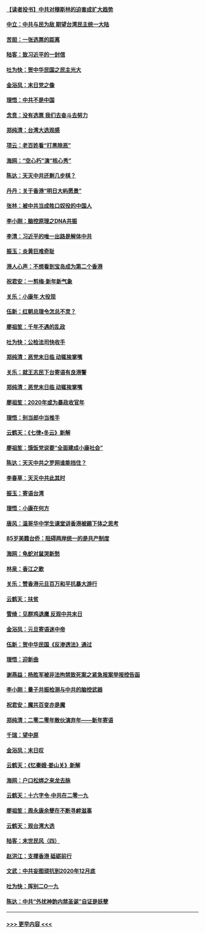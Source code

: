 #### [【读者投书】中共对穆斯林的迫害成扩大趋势](../pages/nsc993/n11791371.md?t=01141555) 
#### [中立：中共与民为敌 期望台湾民主统一大陆](../pages/nsc993/n11790392.md?t=01141555) 
#### [苦胆：一张选票的距离](../pages/nsc993/n11788914.md?t=01141555) 
#### [陆客：致习近平的一封信](../pages/nsc993/n11788867.md?t=01141555) 
#### [吐为快：贺中华民国之民主光大](../pages/nsc993/n11788618.md?t=01141555) 
#### [金浴凤：末日党之像](../pages/nsc993/n11787475.md?t=01141555) 
#### [理悟：中共不是中国](../pages/nsc993/n11787463.md?t=01141555) 
#### [念贲：没有选票  我们去奋斗去努力](../pages/nsc993/n11787398.md?t=01141555) 
#### [郑纯清：台湾大选观感](../pages/nsc993/n11786210.md?t=01141555) 
#### [项云：老百姓看“打黑除恶”](../pages/nsc993/n11785398.md?t=01141555) 
#### [海网：“空心朽”演“核心秀”](../pages/nsc993/n11783874.md?t=01141555) 
#### [陈达：天灭中共还剩几步棋？](../pages/nsc993/n11783719.md?t=01141555) 
#### [丹丹：关于香港“明日大屿愿景”](../pages/nsc993/n11783273.md?t=01141555) 
#### [张林：被中共当成牲口奴役的中国人](../pages/nsc993/n11782397.md?t=01141555) 
#### [李小刚：脑控原理之DNA共振](../pages/nsc993/n11780962.md?t=01141555) 
#### [李清：习近平的唯一出路是解体中共](../pages/nsc993/n11780866.md?t=01141555) 
#### [振玉：炎黄巨难奇耻](../pages/nsc993/n11779632.md?t=01141555) 
#### [港人心声：不想看到宝岛成为第二个香港](../pages/nsc993/n11778817.md?t=01141555) 
#### [祝君安：一剪梅‧新年新气象](../pages/nsc993/n11776340.md?t=01141555) 
#### [关乐：小康年 大役现](../pages/nsc993/n11774213.md?t=01141555) 
#### [伍新：红朝总理令怎总不灵？](../pages/nsc993/n11770813.md?t=01141555) 
#### [廖祖笙：千年不遇的乱政](../pages/nsc993/n11770373.md?t=01141555) 
#### [吐为快：公检法司快收手](../pages/nsc993/n11770359.md?t=01141555) 
#### [郑纯清：恶党末日临 动辄挨掌嘴](../pages/nsc993/n11769912.md?t=01141555) 
#### [关乐：就王志民下台寄语有良港警](../pages/nsc993/n11769903.md?t=01141555) 
#### [郑纯清：恶党末日临 动辄挨掌嘴](../pages/nsc993/n11769356.md?t=01141555) 
#### [廖祖笙：2020年或为暴政收官年](../pages/nsc993/n11768216.md?t=01141555) 
#### [理悟：别当郎中当推手](../pages/nsc993/n11768243.md?t=01141555) 
#### [云鹤天：《七律▪冬云》新解](../pages/nsc993/n11768204.md?t=01141555) 
#### [廖祖笙：饿饭党说要“全面建成小康社会”](../pages/nsc993/n11767482.md?t=01141555) 
#### [陈达：天灭中共之罗网谁能挡住？](../pages/nsc993/n11767465.md?t=01141555) 
#### [李春草：天灭中共此其时](../pages/nsc993/n11767452.md?t=01141555) 
#### [振玉：寄语台湾](../pages/nsc993/n11767432.md?t=01141555) 
#### [理悟：小康在何方](../pages/nsc993/n11767394.md?t=01141555) 
#### [唐风：温哥华中学生课堂讲香港被踢下体之思考](../pages/nsc993/n11766848.md?t=01141555) 
#### [85岁美籍台侨：阻碍两岸统一的是共产制度](../pages/nsc993/n11765043.md?t=01141555) 
#### [海网：龟蛇对鼠哭新愁](../pages/nsc993/n11764895.md?t=01141555) 
#### [林泉：香江之歌](../pages/nsc993/n11764415.md?t=01141555) 
#### [关乐：赞香港元旦百万和平抗暴大游行](../pages/nsc993/n11764382.md?t=01141555) 
#### [云鹤天：扶贫](../pages/nsc993/n11764245.md?t=01141555) 
#### [雪绮：见群鸡退鹰  反观中共末日](../pages/nsc993/n11762112.md?t=01141555) 
#### [金浴凤：元旦寄语迷中帝](../pages/nsc993/n11761788.md?t=01141555) 
#### [伍新：贺中华民国《反渗透法》通过](../pages/nsc993/n11761994.md?t=01141555) 
#### [理悟：迎新曲](../pages/nsc993/n11761152.md?t=01141555) 
#### [谢燕益：杨胜军被非法拘禁致死案之紧急报案举报控告函](../pages/nsc993/n11756134.md?t=01141555) 
#### [李小刚：量子共振检测与中共的脑控武器](../pages/nsc993/n11754518.md?t=01141555) 
#### [祝君安：魔共百变亦是魔](../pages/nsc993/n11754469.md?t=01141555) 
#### [郑纯清：二零二零年散伙演弃年——新年寄语](../pages/nsc993/n11754195.md?t=01141555) 
#### [千瑞：望中原](../pages/nsc993/n11754159.md?t=01141555) 
#### [金浴凤：末日叹](../pages/nsc993/n11752359.md?t=01141555) 
#### [云鹤天：《忆秦娥‧娄山关》新解](../pages/nsc993/n11752348.md?t=01141555) 
#### [海网：户口松绑之来龙去脉](../pages/nsc993/n11752328.md?t=01141555) 
#### [云鹤天：十六字令‧中共在二零一九](../pages/nsc993/n11752305.md?t=01141555) 
#### [廖祖笙：周永康余孽在不断寻衅滋事](../pages/nsc993/n11751013.md?t=01141555) 
#### [云鹤天：观台湾大选](../pages/nsc993/n11751007.md?t=01141555) 
#### [陆客：末世民风（四）](../pages/nsc993/n11749203.md?t=01141555) 
#### [赵洪江：支撑香港 砥砺前行](../pages/nsc993/n11748482.md?t=01141555) 
#### [文武：中共妄图顽抗到2020年12月底](../pages/nsc993/n11748446.md?t=01141555) 
#### [吐为快：挥别二O一九](../pages/nsc993/n11748411.md?t=01141555) 
#### [陈达：中共“外扰神韵内禁圣诞”自证是妖孽](../pages/nsc993/n11748226.md?t=01141555) 

----
#### [ >>> 更早内容 <<< ](../indexes/nsc993-earlier.md)
